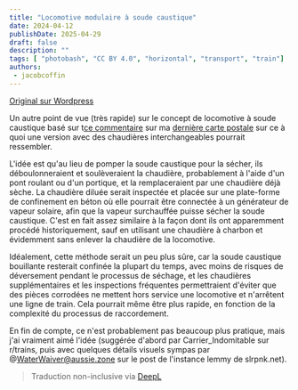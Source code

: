 ```yaml
---
title: "Locomotive modulaire à soude caustique"
date: 2024-04-12
publishDate: 2025-04-29
draft: false
description: ""
tags: [ "photobash", "CC BY 4.0", "horizontal", "transport", "train"]
authors:
 - jacobcoffin
---
```


[Original sur Wordpress](https://jacobcoffinwrites.wordpress.com/2024/04/12/another-quick-take-on-the-caustic-soda-locomotive-concept-modular-this-time/)

Un autre point de vue (très rapide) sur le concept de locomotive à soude caustique basé sur t[ce commentaire](https://slrpnk.net/comment/7782028) sur ma [dernière carte postale](https://slrpnk.net/post/8409948) sur ce à quoi une version avec des chaudières interchangeables pourrait ressembler.

L'idée est qu'au lieu de pomper la soude caustique pour la sécher, ils déboulonneraient et soulèveraient la chaudière, probablement à l'aide d'un pont roulant ou d'un portique, et la remplaceraient par une chaudière déjà sèche. La chaudière diluée serait inspectée et placée sur une plate-forme de confinement en béton où elle pourrait être connectée à un générateur de vapeur solaire, afin que la vapeur surchauffée puisse sécher la soude caustique. C'est en fait assez similaire à la façon dont ils ont apparemment procédé historiquement, sauf en utilisant une chaudière à charbon et évidemment sans enlever la chaudière de la locomotive.

Idéalement, cette méthode serait un peu plus sûre, car la soude caustique bouillante resterait confinée la plupart du temps, avec moins de risques de déversement pendant le processus de séchage, et les chaudières supplémentaires et les inspections fréquentes permettraient d'éviter que des pièces corrodées ne mettent hors service une locomotive et n'arrêtent une ligne de train. Cela pourrait même être plus rapide, en fonction de la complexité du processus de raccordement.

En fin de compte, ce n'est probablement pas beaucoup plus pratique, mais j'ai vraiment aimé l'idée (suggérée d'abord par Carrier_Indomitable sur r/trains, puis avec quelques détails visuels sympas par @WaterWaiver@aussie.zone sur le post de l'instance lemmy de slrpnk.net).

> Traduction non-inclusive via [DeepL](https://www.deepl.com/translator)

